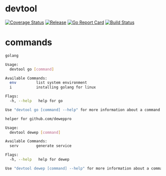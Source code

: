 # devtool

[![Coverage Status](https://coveralls.io/repos/github/markus621/gtool/badge.svg?branch=master)](https://coveralls.io/github/markus621/gtool?branch=master)
[![Release](https://img.shields.io/github/release/markus621/gtool.svg?style=flat-square)](https://github.com/markus621/gtool/releases/latest)
[![Go Report Card](https://goreportcard.com/badge/github.com/markus621/gtool)](https://goreportcard.com/report/github.com/markus621/gtool)
[![Build Status](https://travis-ci.com/markus621/gtool.svg?branch=master)](https://travis-ci.com/markus621/gtool)


# commands

```bash
golang

Usage:
  devtool go [command]

Available Commands:
  env         list system environment
  i           installing golang for linux

Flags:
  -h, --help   help for go

Use "devtool go [command] --help" for more information about a command.
```

```bash
helper for github.com/deweppro

Usage:
  devtool dewep [command]

Available Commands:
  serv        generate service

Flags:
  -h, --help   help for dewep

Use "devtool dewep [command] --help" for more information about a command.
```
